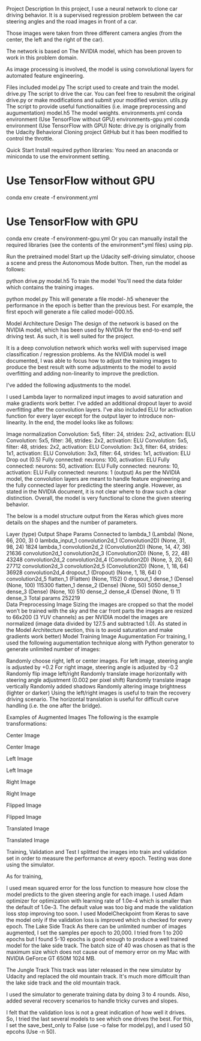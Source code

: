 Project Description
In this project, I use a neural network to clone car driving behavior. It is a supervised regression problem between the car steering angles and the road images in front of a car.

Those images were taken from three different camera angles (from the center, the left and the right of the car).

The network is based on The NVIDIA model, which has been proven to work in this problem domain.

As image processing is involved, the model is using convolutional layers for automated feature engineering.

Files included
model.py The script used to create and train the model.
drive.py The script to drive the car. You can feel free to resubmit the original drive.py or make modifications and submit your modified version.
utils.py The script to provide useful functionalities (i.e. image preprocessing and augumentation)
model.h5 The model weights.
environments.yml conda environment (Use TensorFlow without GPU)
environments-gpu.yml conda environment (Use TensorFlow with GPU)
Note: drive.py is originally from the Udacity Behavioral Cloning project GitHub but it has been modified to control the throttle.

Quick Start
Install required python libraries:
You need an anaconda or miniconda to use the environment setting.

# Use TensorFlow without GPU
conda env create -f environment.yml 

# Use TensorFlow with GPU
conda env create -f environment-gpu.yml
Or you can manually install the required libraries (see the contents of the environment*.yml files) using pip.

Run the pretrained model
Start up the Udacity self-driving simulator, choose a scene and press the Autonomous Mode button. Then, run the model as follows:

python drive.py model.h5
To train the model
You'll need the data folder which contains the training images.

python model.py
This will generate a file model-<epoch>.h5 whenever the performance in the epoch is better than the previous best. For example, the first epoch will generate a file called model-000.h5.

Model Architecture Design
The design of the network is based on the NVIDIA model, which has been used by NVIDIA for the end-to-end self driving test. As such, it is well suited for the project.

It is a deep convolution network which works well with supervised image classification / regression problems. As the NVIDIA model is well documented, I was able to focus how to adjust the training images to produce the best result with some adjustments to the model to avoid overfitting and adding non-linearity to improve the prediction.

I've added the following adjustments to the model.

I used Lambda layer to normalized input images to avoid saturation and make gradients work better.
I've added an additional dropout layer to avoid overfitting after the convolution layers.
I've also included ELU for activation function for every layer except for the output layer to introduce non-linearity.
In the end, the model looks like as follows:

Image normalization
Convolution: 5x5, filter: 24, strides: 2x2, activation: ELU
Convolution: 5x5, filter: 36, strides: 2x2, activation: ELU
Convolution: 5x5, filter: 48, strides: 2x2, activation: ELU
Convolution: 3x3, filter: 64, strides: 1x1, activation: ELU
Convolution: 3x3, filter: 64, strides: 1x1, activation: ELU
Drop out (0.5)
Fully connected: neurons: 100, activation: ELU
Fully connected: neurons: 50, activation: ELU
Fully connected: neurons: 10, activation: ELU
Fully connected: neurons: 1 (output)
As per the NVIDIA model, the convolution layers are meant to handle feature engineering and the fully connected layer for predicting the steering angle. However, as stated in the NVIDIA document, it is not clear where to draw such a clear distinction. Overall, the model is very functional to clone the given steering behavior.

The below is a model structure output from the Keras which gives more details on the shapes and the number of parameters.

Layer (type)	Output Shape	Params	Connected to
lambda_1 (Lambda)	(None, 66, 200, 3)	0	lambda_input_1
convolution2d_1 (Convolution2D)	(None, 31, 98, 24)	1824	lambda_1
convolution2d_2 (Convolution2D)	(None, 14, 47, 36)	21636	convolution2d_1
convolution2d_3 (Convolution2D)	(None, 5, 22, 48)	43248	convolution2d_2
convolution2d_4 (Convolution2D)	(None, 3, 20, 64)	27712	convolution2d_3
convolution2d_5 (Convolution2D)	(None, 1, 18, 64)	36928	convolution2d_4
dropout_1 (Dropout)	(None, 1, 18, 64)	0	convolution2d_5
flatten_1 (Flatten)	(None, 1152)	0	dropout_1
dense_1 (Dense)	(None, 100)	115300	flatten_1
dense_2 (Dense)	(None, 50)	5050	dense_1
dense_3 (Dense)	(None, 10)	510	dense_2
dense_4 (Dense)	(None, 1)	11	dense_3
Total params	252219	
Data Preprocessing
Image Sizing
the images are cropped so that the model won’t be trained with the sky and the car front parts
the images are resized to 66x200 (3 YUV channels) as per NVIDIA model
the images are normalized (image data divided by 127.5 and subtracted 1.0). As stated in the Model Architecture section, this is to avoid saturation and make gradients work better)
Model Training
Image Augumentation
For training, I used the following augumentation technique along with Python generator to generate unlimited number of images:

Randomly choose right, left or center images.
For left image, steering angle is adjusted by +0.2
For right image, steering angle is adjusted by -0.2
Randomly flip image left/right
Randomly translate image horizontally with steering angle adjustment (0.002 per pixel shift)
Randomly translate image vertically
Randomly added shadows
Randomly altering image brightness (lighter or darker)
Using the left/right images is useful to train the recovery driving scenario. The horizontal translation is useful for difficult curve handling (i.e. the one after the bridge).

Examples of Augmented Images
The following is the example transformations:

Center Image

Center Image

Left Image

Left Image

Right Image

Right Image

Flipped Image

Flipped Image

Translated Image

Translated Image

Training, Validation and Test
I splitted the images into train and validation set in order to measure the performance at every epoch. Testing was done using the simulator.

As for training,

I used mean squared error for the loss function to measure how close the model predicts to the given steering angle for each image.
I used Adam optimizer for optimization with learning rate of 1.0e-4 which is smaller than the default of 1.0e-3. The default value was too big and made the validation loss stop improving too soon.
I used ModelCheckpoint from Keras to save the model only if the validation loss is improved which is checked for every epoch.
The Lake Side Track
As there can be unlimited number of images augmented, I set the samples per epoch to 20,000. I tried from 1 to 200 epochs but I found 5-10 epochs is good enough to produce a well trained model for the lake side track. The batch size of 40 was chosen as that is the maximum size which does not cause out of memory error on my Mac with NVIDIA GeForce GT 650M 1024 MB.

The Jungle Track
This track was later released in the new simulator by Udacity and replaced the old mountain track. It's much more difficuilt than the lake side track and the old mountain track.

I used the simulator to generate training data by doing 3 to 4 rounds. Also, added several recovery scenarios to handle tricky curves and slopes.

I felt that the validation loss is not a great indication of how well it drives. So, I tried the last several models to see which one drives the best. For this, I set the save_best_only to False (use -o false for model.py), and I used 50 epcohs (Use -n 50).
